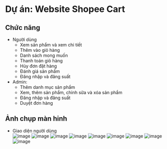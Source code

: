 # Dự án: Website Shopee Cart

##  Chức năng
  - Người dùng   
      - Xem sản phẩm và xem chi tiết
    - Thêm vào giỏ hàng
    - Danh sách mong muốn
    - Thanh toán giỏ hàng
    - Hủy đơn đặt hàng 
    - Đánh giá sản phẩm
    - Đăng nhập và đăng suất
   - Admin:
      - Thêm danh mục sản phẩm
      - Xem, thêm sản phẩm, chỉnh sữa và xóa sản phẩm
      - Đăng nhập và đăng suất
      - Duyệt đơn hàng
## Ảnh chụp màn hinh
   - Giao diện người dùng <br> 
      ![image](https://user-images.githubusercontent.com/115361329/216119655-8152802f-6ea9-4ccc-9b6a-154240b6af7e.png)
      ![image](https://user-images.githubusercontent.com/115361329/216120266-a08a771c-35e0-403e-9699-424bd10acef2.png)
      ![image](https://user-images.githubusercontent.com/115361329/216120557-bf672ba2-b956-4c68-a141-47ef615621c1.png)
      ![image](https://user-images.githubusercontent.com/115361329/216120821-433b58c7-d9c8-4fd6-af38-7987be7e15d9.png)
      ![image](https://user-images.githubusercontent.com/115361329/216121115-4dd86bba-4dda-43fe-b615-3cac4db8307b.png)
      ![image](https://user-images.githubusercontent.com/115361329/216121223-dad1705d-08d9-424b-ae5c-77ae906ff6a7.png)
      ![image](https://user-images.githubusercontent.com/115361329/216121794-8fe302d2-9a28-4795-9be3-c54b85255967.png)
      ![image](https://user-images.githubusercontent.com/115361329/216121920-f7f1d743-deb2-4079-ab36-6b9696e899a8.png)
      ![image](https://user-images.githubusercontent.com/115361329/216122103-4e39c257-b49f-493e-b2a8-6ec66c0d6038.png)


